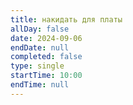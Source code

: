 ```yaml
---
title: накидать для платы
allDay: false
date: 2024-09-06
endDate: null
completed: false
type: single
startTime: 10:00
endTime: null
---
```

